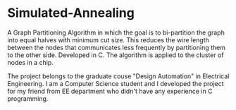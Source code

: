 # Simulated-Annealing

A Graph Partitioning Algorithm in which the goal is to bi-partition the graph into equal halves with minimum cut size. This reduces the wire length between the nodes that communicates less frequently by partitioning them to the other side. Developed in C. The algorithm is applied to the cluster of nodes in a chip.

The project belongs to the graduate couse "Design Automation" in Electrical Engineering. I am a Computer Science student and I developed the project for my friend from EE department who didn't have any experience in C programming. 
